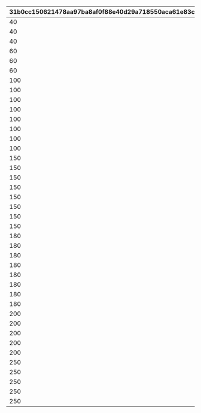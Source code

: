 |31b0cc150621478aa97ba8af0f88e40d29a718550aca61e83cee009851b47568|e8014c7cfb23ac8db39286b7bbf79c5c58b592883cda01fa688e2455d956ed85|
| --- | --- |
|40|1|
|40|2|
|40|3|
|60|4|
|60|5|
|60|6|
|100|7|
|100|8|
|100|9|
|100|10|
|100|11|
|100|12|
|100|13|
|100|14|
|150|15|
|150|16|
|150|17|
|150|18|
|150|19|
|150|20|
|150|21|
|150|22|
|180|23|
|180|24|
|180|25|
|180|26|
|180|27|
|180|28|
|180|29|
|180|30|
|200|31|
|200|32|
|200|33|
|200|34|
|200|35|
|250|36|
|250|37|
|250|38|
|250|39|
|250|40|
